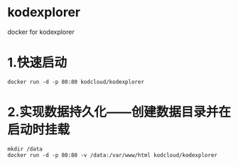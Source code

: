 # kodexplorer
docker for kodexplorer
# 1.快速启动
```
docker run -d -p 80:80 kodcloud/kodexplorer
```
# 2.实现数据持久化——创建数据目录并在启动时挂载
```
mkdir /data
docker run -d -p 80:80 -v /data:/var/www/html kodcloud/kodexplorer
```